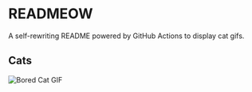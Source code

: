 # READMEOW

A self-rewriting README powered by GitHub Actions to display cat gifs.

## Cats

![Bored Cat GIF](https://media2.giphy.com/media/v1.Y2lkPTlhY2QwMmRhZ3YzYXYwcG9qbXVvaXh2ZndldXNicDZ1N3lnczE2dGsxbmZkNm82NCZlcD12MV9naWZzX3NlYXJjaCZjdD1n/mlvseq9yvZhba/200.gif)
